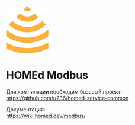 ![HOMEd Modbus](.github/logo.png)

# HOMEd Modbus

Для компиляции необходим базовый проект:\
https://github.com/u236/homed-service-common

Документация:\
https://wiki.homed.dev/modbus/
